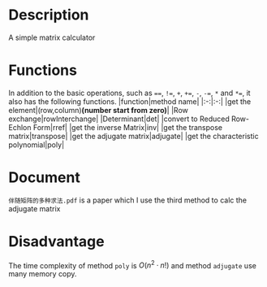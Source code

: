 # Description
A simple matrix calculator
# Functions
In addition to the basic operations, such as `==`, `!=`, `+`, `+=`, `-`, `-=`, `*` and `*=`, it also has the following functions.
|function|method name|
|:-:|:-:|
|get the element|(row,column)**(number start from zero)**|
|Row exchange|rowInterchange|
|Determinant|det|
|convert to Reduced Row-Echlon Form|rref|
|get the inverse Matrix|inv|
|get the transpose matrix|transpose|
|get the adjugate matrix|adjugate|
|get the characteristic polynomial|poly|
# Document
`伴随矩阵的多种求法.pdf` is a paper which I use the third method to calc the adjugate matrix
# Disadvantage
The time complexity of method `poly` is $O(n^2·n!)$ and method `adjugate` use many memory copy.

